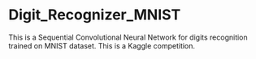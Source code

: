 # Digit_Recognizer_MNIST

This is a Sequential Convolutional Neural Network for digits recognition trained on MNIST dataset.
This is a Kaggle competition.
